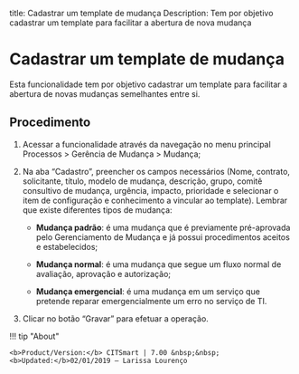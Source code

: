 title: Cadastrar um template de mudança
Description: Tem por objetivo cadastrar um template para facilitar a abertura de nova mudança
# Cadastrar um template de mudança

Esta funcionalidade tem por objetivo cadastrar um template para facilitar a abertura de novas mudanças semelhantes entre si.

Procedimento
------------

1.  Acessar a funcionalidade através da navegação no menu principal Processos \>
    Gerência de Mudança \> Mudança;

2.  Na aba “Cadastro”, preencher os campos necessários (Nome, contrato,
    solicitante, título, modelo de mudança, descrição, grupo, comitê consultivo
    de mudança, urgência, impacto, prioridade e selecionar o item de
    configuração e conhecimento a vincular ao template). Lembrar que existe
    diferentes tipos de mudança:

    -   **Mudança padrão**: é uma mudança que é previamente pré-aprovada pelo
    Gerenciamento de Mudança e já possui procedimentos aceitos e estabelecidos;

    -   **Mudança normal**: é uma mudança que segue um fluxo normal de avaliação,
    aprovação e autorização;

    -   **Mudança emergencial**: é uma mudança em um serviço que pretende reparar
    emergencialmente um erro no serviço de TI.

5.  Clicar no botão “Gravar” para efetuar a operação.

!!! tip "About"

    <b>Product/Version:</b> CITSmart | 7.00 &nbsp;&nbsp;
    <b>Updated:</b>02/01/2019 – Larissa Lourenço
